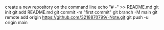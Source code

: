 create a new repository on the command line
echo "# -" >> README.md
git init
git add README.md
git commit -m "first commit"
git branch -M main
git remote add origin https://github.com/3218870799/-Note.git
git push -u origin main